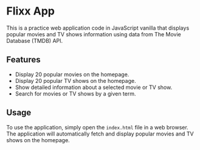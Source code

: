 # Flixx App

This is a practice web application code in JavaScript vanilla that displays popular movies and TV shows information using data from The Movie Database (TMDB) API.

## Features

- Display 20 popular movies on the homepage.
- Display 20 popular TV shows on the homepage.
- Show detailed information about a selected movie or TV show.
- Search for movies or TV shows by a given term.

## Usage

To use the application, simply open the `index.html` file in a web browser. The application will automatically fetch and display popular movies and TV shows on the homepage.


